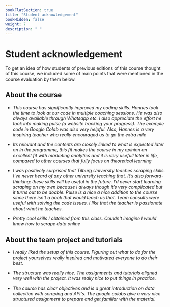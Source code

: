 ```yaml
---
bookFlatSection: true
title: "Student acknowledgement"
bookHidden: false
weight: 7
description: " "
---
```


# Student acknowledgement

To get an idea of how students of previous editions of this course thought of this course, we included some of main points that were mentioned in the course evaluation by them below.

## About the course
- _This course has significantly improved my
coding skills. Hannes took the time to look at our
code in multiple coaching sessions. He was also
always available through Whatsapp etc. I also
appreciate the effort he took into making pulse (a
website tracking your progress). The example code
in Google Colab was also very helpful. Also,
Hannes is a very inspiring teacher who really
encouraged us to go the extra mile_

- _Its relevant and the contents are closely linked
to what is expected later on in the programme, this
fit makes the course in my opinion an excellent fit
with marketing analytics and it is very usefull later
in life, compared to other courses that fully focus
on theoretical learning_

- _I was positively surprised that Tilburg
University teaches scraping skills. I’ve never heard
of any other university teaching that. It’s also
forward-thinking: these skills will be useful in the
future. I’d never start learning scraping on my own
because I always though it’s very complicated but
it turns out to be doable. Pulse is a nice a nice
addition to the course since there isn’t a book that
would teach us that. Team consults were useful
with solving the code issues. I like that the teacher
is passionate about what he teaches._

- _Pretty cool skills I obtained from this class.
Couldn't imagine I would know how to scrape data
online_

## About the team project and tutorials

- _I really liked the setup of this course. Figuring
out what to do for the project yourselves really
inspired and motivated everyone to do their best._

- _The structure was really nice. The assignments
and tutorials aligned very well with the project. It
was really nice to put things in practice._

- _The course has clear objectives and is a great
introduction on data collection with scraping and
APi's. The google colabs give a very nice
structured assignment to prepare and get familiar
with the material._
